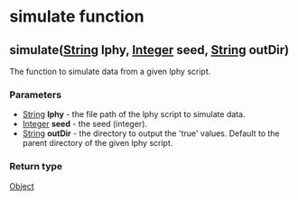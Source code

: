 simulate function
=================
simulate([String](../types/String.md) **lphy**, [Integer](../types/Integer.md) **seed**, [String](../types/String.md) **outDir**)
---------------------------------------------------------------------------------------------------------------------------------

The function to simulate data from a given lphy script.

### Parameters

- [String](../types/String.md) **lphy** - the file path of the lphy script to simulate data.
- [Integer](../types/Integer.md) **seed** - the seed (integer).
- [String](../types/String.md) **outDir** - the directory to output the 'true' values. Default to the parent directory of the given lphy script.

### Return type

[Object](../types/Object.md)



